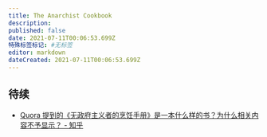 ```yaml
---
title: The Anarchist Cookbook
description:
published: false
date: 2021-07-11T00:06:53.699Z
特殊标签标记: #无标签
editor: markdown
dateCreated: 2021-07-11T00:06:53.699Z
---
```


## 待续

+ [Quora 提到的《无政府主义者的烹饪手册》是一本什么样的书？为什么相关内容不予显示？ - 知乎](https://archive.is/XmmZU "https://www.zhihu.com/question/27195699")
